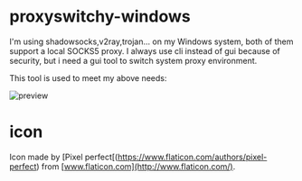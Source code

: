 # proxyswitchy-windows
I'm using shadowsocks,v2ray,trojan... on my Windows system, both of them support a local SOCKS5 proxy. I always use cli instead of gui because of security, but i need a gui tool to switch system proxy environment.

This tool is used to meet my above needs:

<img src="preview" alt="preview"/>

# icon
Icon made by [Pixel perfect[(https://www.flaticon.com/authors/pixel-perfect) from [www.flaticon.com](http://www.flaticon.com/).